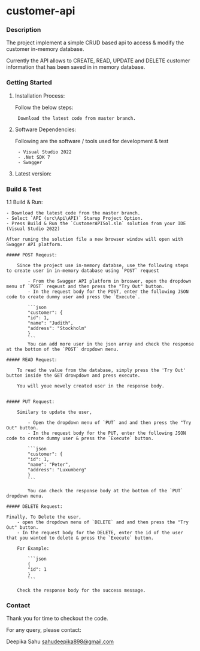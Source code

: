 # customer-api

### Description
The project implement a simple CRUD based api to access & modify the customer in-memory database. 

Currently the API allows to CREATE, READ, UPDATE and DELETE customer information that has been saved in in memory database.

### Getting Started

1. Installation Process:

	Follow the below steps:
	
		Download the latest code from master branch.

2. Software Dependencies:

	Following are the software / tools used for development & test
	
		- Visual Studio 2022
		- .Net SDK 7
		- Swagger

3. Latest version:


### Build & Test

1.1 Build & Run:

	- Download the latest code from the master branch.
	- Select `API (src\Api\API)` Starup Project Option.
	- Press Build & Run the `CustomerAPISol.sln` solution from your IDE (Visual Studio 2022)
	
	After runing the solution file a new browser window will open with Swagger API platform.

	##### POST Reqeust: 
	
		Since the project use in-memory databse, use the following steps to create user in in-memory database using `POST` request
	
			- From the Swagger API platform in broswer, open the dropdown menu of `POST` reqeust and then press the "Try Out" button.
			- In the request body for the POST, enter the following JSON code to create dummy user and press the `Execute`.

			```json
			"customer": {
			"id": 1,
			"name": "Judith",
			"address": "Stockholm"
			}
			```
			You can add more user in the json array and check the response at the bottom of the `POST` dropdown menu.
	
	##### READ Request:
		
		To read the value from the database, simply press the 'Try Out' button inside the GET drowpdown and press execute.
		
		You will youe newely created user in the response body.


	##### PUT Request:

		Similary to update the user, 
		
			- Open the dropdown menu of `PUT` and and then press the "Try Out" button.
			- In the request body for the PUT, enter the following JSON code to create dummy user & press the `Execute` button.

			```json
			"customer": {
			"id": 1,
			"name": "Peter",
			"address": "Luxumberg"
			}
			```

			You can check the response body at the bottom of the `PUT` dropdown menu.
	
	##### DELETE Request:

	Finally, To Delete the user, 
		- open the dropdown menu of `DELETE` and and then press the "Try Out" button.
		- In the request body for the DELETE, enter the id of the user that you wanted to delete & press the `Execute` button.
		
		For Example:
		
			```json
			{
			"id": 1
			}
			```

		Check the response body for the success message.

### Contact
Thank you for time to checkout the code.

For any query, please contact:

Deepika Sahu
sahudeepika898@gmail.com
	 

